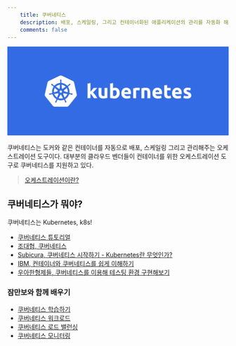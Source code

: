 ```yaml
---
    title: 쿠버네티스
    description: 배포, 스케일링, 그리고 컨테이너화된 애플리케이션의 관리를 자동화 해주는 오픈 소스 컨테이너 오케스트레이션 엔진
    comments: false
---
```


![](/images/logo/kubernetes.jpg)

쿠버네티스는 도커와 같은 컨테이너를 자동으로 배포, 스케일링 그리고 관리해주는 오케스트레이션 도구이다. 대부분의 클라우드 벤더들이 컨테이너를 위한 오케스트레이션 도구로 쿠버네티스를 지원하고 있다.

> [오케스트레이션이란?](https://www.redhat.com/ko/topics/automation/what-is-orchestration)

## 쿠버네티스가 뭐야?

쿠버네티스는 Kubernetes, k8s! 

- [쿠버네티스 튜토리얼](https://kubernetes.io/ko/docs/tutorials/)
- [조대협, 쿠버네티스](https://bcho.tistory.com/1255)
- [Subicura, 쿠버네티스 시작하기 - Kubernetes란 무엇인가?](https://subicura.com/2019/05/19/kubernetes-basic-1.html)
- [IBM, 컨테이너와 쿠버네티스를 쉽게 이해하기](https://developer.ibm.com/kr/cloud/2019/02/01/easy_container_kubernetes/)
- [우아한형제들, 쿠버네티스를 이용해 테스팅 환경 구현해보기](https://woowabros.github.io/experience/2018/03/13/k8s-test.html)

### 잠만보와 함께 배우기
- [쿠버네티스 학습하기](learning.html)
- [쿠버네티스 워크로드](workload.html)
- [쿠버네티스 로드 밸런싱](load-balancing.html)
- [쿠버네티스 모니터링](monitoring.html)
